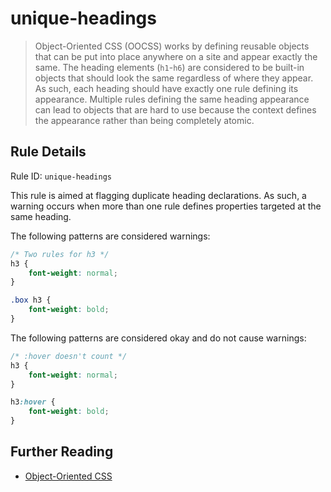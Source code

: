 # unique-headings

> Object-Oriented CSS (OOCSS) works by defining reusable objects that can be put into place anywhere on a site and appear exactly the same. The heading elements (`h1`-`h6`) are considered to be built-in objects that should look the same regardless of where they appear. As such, each heading should have exactly one rule defining its appearance. Multiple rules defining the same heading appearance can lead to objects that are hard to use because the context defines the appearance rather than being completely atomic.

## Rule Details

Rule ID: `unique-headings`

This rule is aimed at flagging duplicate heading declarations. As such, a warning occurs when more than one rule defines properties targeted at the same heading.

The following patterns are considered warnings:

```css
/* Two rules for h3 */
h3 {
    font-weight: normal;
}

.box h3 {
    font-weight: bold;
}
```

The following patterns are considered okay and do not cause warnings:

```css
/* :hover doesn't count */
h3 {
    font-weight: normal;
}

h3:hover {
    font-weight: bold;
}
```




## Further Reading

* [Object-Oriented CSS](http://www.slideshare.net/stubbornella/object-oriented-css)